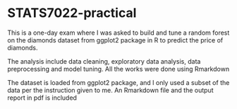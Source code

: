 # STATS7022-practical

This is a one-day exam where I was asked to build and tune a random forest on the diamonds dataset from ggplot2 package in R to predict the price of diamonds.

The analysis include data cleaning, exploratory data analysis, data preprocessing and model tuning. All the works were done using Rmarkdown

The dataset is loaded from ggplot2 package, and I only used a subset of the data per the instruction given to me. An Rmarkdown file and the output report in pdf is included
